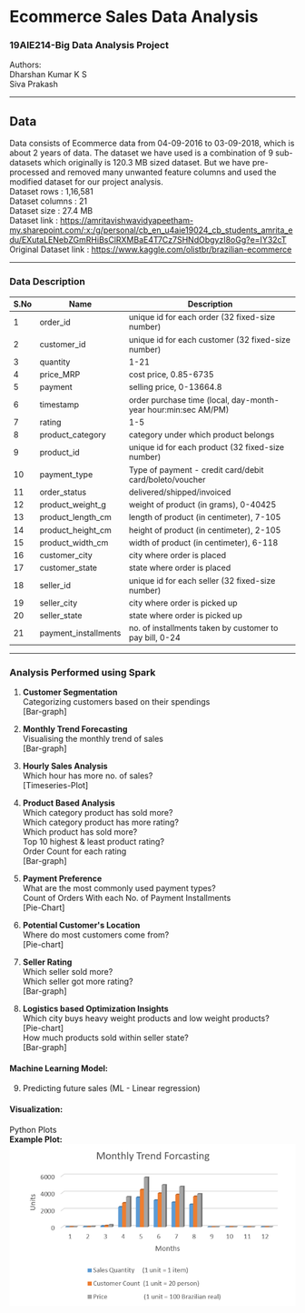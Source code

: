 # Ecommerce Sales Data Analysis

### 19AIE214-Big Data Analysis Project
Authors: <br>
Dharshan Kumar K S <br>
Siva Prakash
<hr style=\"border:0.5px solid gray\"> </hr>

## Data
Data consists of Ecommerce data from 04-09-2016 to 03-09-2018, which is about 2 years of data. The dataset we have used is a combination of 9 sub-datasets which originally is 120.3 MB sized dataset. But we have pre-processed and removed many unwanted feature columns and used the modified dataset for our project analysis.<br>
Dataset rows    : 1,16,581 <br>
Dataset columns : 21 <br>
Dataset size    : 27.4 MB <br>
Dataset link    : https://amritavishwavidyapeetham-my.sharepoint.com/:x:/g/personal/cb_en_u4aie19024_cb_students_amrita_edu/EXutaLENebZGmRHiBsClRXMBaE4T7Cz7SHNdObgyzI8oGg?e=IY32cT <br>
Original Dataset link : https://www.kaggle.com/olistbr/brazilian-ecommerce <br>
<hr style=\"border:0.5px solid gray\"> </hr>

### Data Description
| S.No |	Name |	Description |
|-------|------|--------------|
|1  |order_id	|unique id for each order (32 fixed-size number)
|2	|customer_id	|unique id for each customer (32 fixed-size number)
|3	|quantity	|1-21
|4	|price_MRP	|cost price, 0.85-6735 
|5	|payment	|selling price, 0-13664.8
|6	|timestamp	|order purchase time (local, day-month-year hour:min:sec AM/PM)
|7	|rating	|1-5
|8	|product_category	|category under which product belongs
|9	|product_id	|unique id for each product (32 fixed-size number)
|10	|payment_type	|Type of payment - credit card/debit card/boleto/voucher
|11	|order_status	|delivered/shipped/invoiced
|12	|product_weight_g	|weight of product (in grams), 0-40425
|13	|product_length_cm	|length of product (in centimeter), 7-105
|14	|product_height_cm	|height of product (in centimeter), 2-105
|15	|product_width_cm	|width of product (in centimeter), 6-118
|16	|customer_city	|city where order is placed
|17	|customer_state	|state where order is placed
|18	|seller_id |unique id for each seller (32 fixed-size number)
|19	|seller_city	|city where order is picked up
|20	|seller_state	|state where order is picked up
|21	|payment_installments	|no. of installments taken by customer to pay bill, 0-24
<hr style=\"border:0.5px solid gray\"> </hr>

### Analysis Performed using Spark

1. <b>Customer Segmentation</b><br>Categorizing customers based on their spendings<br>
   [Bar-graph]

2. <b>Monthly Trend Forecasting</b><br>Visualising the monthly trend of sales<br>
   [Bar-graph]

3. <b>Hourly Sales Analysis</b><br>Which hour has more no. of sales?<br>
   [Timeseries-Plot]

4. <b>Product Based Analysis</b><br>
   Which category product has sold more?<br>
   Which category product has more rating?<br>
   Which product has sold more?<br>
   Top 10 highest & least product rating?<br>
   Order Count for each rating<br>
   [Bar-graph]

5. <b>Payment Preference</b><br>
   What are the most commonly used payment types?<br>
   Count of Orders With each No. of Payment Installments<br>
   [Pie-Chart]

6. <b>Potential Customer's Location</b><br>
   Where do most customers come from?<br>
   [Pie-chart]

7. <b>Seller Rating</b><br>
   Which seller sold more?<br>
   Which seller got more rating?<br>
   [Bar-graph]

8. <b>Logistics based Optimization Insights</b><br>
   Which city buys heavy weight products and low weight products?<br>
   [Pie-chart]<br>
   How much products sold within seller state?<br>
   [Bar-graph]

#### Machine Learning Model:

9. Predicting future sales (ML - Linear regression)

#### Visualization:

Python Plots<br>
<b>Example Plot:</b>
![plot](./visualization/3_Monthly_Trend_Forecasting.png)


